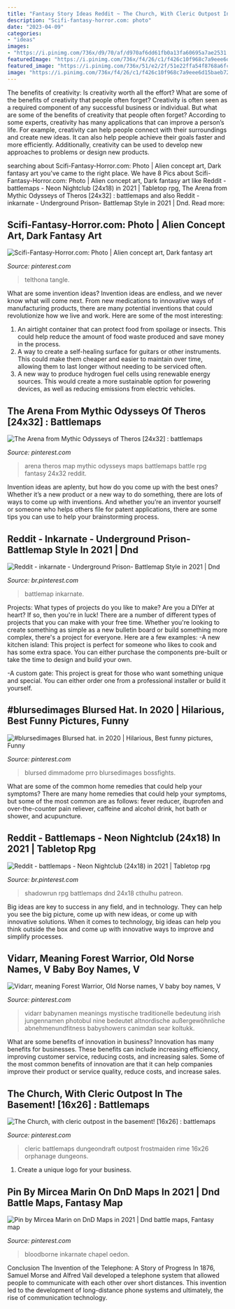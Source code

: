 ```yaml
---
title: "Fantasy Story Ideas Reddit ~ The Church, With Cleric Outpost In The Basement! [16x26] : Battlemaps"
description: "Scifi-fantasy-horror.com: photo"
date: "2023-04-09"
categories:
- "ideas"
images:
- "https://i.pinimg.com/736x/d9/70/af/d970af6dd61fb0a13fa60695a7ae2531.jpg"
featuredImage: "https://i.pinimg.com/736x/f4/26/c1/f426c10f968c7a9eee6d15baeb72d93c.jpg"
featured_image: "https://i.pinimg.com/736x/51/e2/2f/51e22ffa54f8768a6fcc6b1b7d2544a0.jpg"
image: "https://i.pinimg.com/736x/f4/26/c1/f426c10f968c7a9eee6d15baeb72d93c.jpg"
---
```



The benefits of creativity: Is creativity worth all the effort? What are some of the benefits of creativity that people often forget?
Creativity is often seen as a required component of any successful business or individual. But what are some of the benefits of creativity that people often forget? According to some experts, creativity has many applications that can improve a person’s life. For example, creativity can help people connect with their surroundings and create new ideas. It can also help people achieve their goals faster and more efficiently. Additionally, creativity can be used to develop new approaches to problems or design new products.

	

		
searching about Scifi-Fantasy-Horror.com: Photo | Alien concept art, Dark fantasy art you've came to the right place. We have 8 Pics about Scifi-Fantasy-Horror.com: Photo | Alien concept art, Dark fantasy art like Reddit - battlemaps - Neon Nightclub (24x18) in 2021 | Tabletop rpg, The Arena from Mythic Odysseys of Theros [24x32] : battlemaps and also Reddit - inkarnate - Underground Prison- Battlemap Style in 2021 | Dnd. Read more:
		
    
## Scifi-Fantasy-Horror.com: Photo | Alien Concept Art, Dark Fantasy Art

<img loading=lazy src="https://i.pinimg.com/736x/19/6f/0f/196f0fa0d8cadb2891f5393f8faeccf0.jpg" onerror="this.onerror=null;this.src='https://tse1.mm.bing.net/th?id=OIP.yForKr0CrwlaxHcWsrAcUQHaJ3&amp;pid=15.1';" alt="Scifi-Fantasy-Horror.com: Photo | Alien concept art, Dark fantasy art">

_Source: pinterest.com_

>telthona tangle. 

	

What are some invention ideas?
Invention ideas are endless, and we never know what will come next. From new medications to innovative ways of manufacturing products, there are many potential inventions that could revolutionize how we live and work. Here are some of the most interesting: 
1. An airtight container that can protect food from spoilage or insects. This could help reduce the amount of food waste produced and save money in the process. 
2. A way to create a self-healing surface for guitars or other instruments. This could make them cheaper and easier to maintain over time, allowing them to last longer without needing to be serviced often. 
3. A new way to produce hydrogen fuel cells using renewable energy sources. This would create a more sustainable option for powering devices, as well as reducing emissions from electric vehicles. 

    
## The Arena From Mythic Odysseys Of Theros [24x32] : Battlemaps

<img loading=lazy src="https://i.pinimg.com/736x/d9/70/af/d970af6dd61fb0a13fa60695a7ae2531.jpg" onerror="this.onerror=null;this.src='https://tse1.mm.bing.net/th?id=OIP.w1VGIwrk6oTPrt--uSaiXAHaJ4&amp;pid=15.1';" alt="The Arena from Mythic Odysseys of Theros [24x32] : battlemaps">

_Source: pinterest.com_

>arena theros map mythic odysseys maps battlemaps battle rpg fantasy 24x32 reddit. 

	

Invention ideas are aplenty, but how do you come up with the best ones? Whether it’s a new product or a new way to do something, there are lots of ways to come up with inventions. And whether you’re an inventor yourself or someone who helps others file for patent applications, there are some tips you can use to help your brainstorming process.

    
## Reddit - Inkarnate - Underground Prison- Battlemap Style In 2021 | Dnd

<img loading=lazy src="https://i.pinimg.com/736x/95/1d/3c/951d3ce53f7a6a720b1d5d3a711b1440.jpg" onerror="this.onerror=null;this.src='https://tse2.mm.bing.net/th?id=OIP.9dNqDAi8AZoQzI-8h-gmOAHaJ3&amp;pid=15.1';" alt="Reddit - inkarnate - Underground Prison- Battlemap Style in 2021 | Dnd">

_Source: br.pinterest.com_

>battlemap inkarnate. 

	

Projects: What types of projects do you like to make?
Are you a DIYer at heart? If so, then you're in luck! There are a number of different types of projects that you can make with your free time. Whether you're looking to create something as simple as a new bulletin board or build something more complex, there's a project for everyone. Here are a few examples: 
-A new kitchen island: This project is perfect for someone who likes to cook and has some extra space. You can either purchase the components pre-built or take the time to design and build your own. 

-A custom gate: This project is great for those who want something unique and special. You can either order one from a professional installer or build it yourself.

    
## #blursedimages Blursed Hat. In 2020 | Hilarious, Best Funny Pictures, Funny

<img loading=lazy src="https://i.pinimg.com/736x/f4/26/c1/f426c10f968c7a9eee6d15baeb72d93c.jpg" onerror="this.onerror=null;this.src='https://tse3.mm.bing.net/th?id=OIP.AFGG1efbt3HbNApKpqpb2gHaNY&amp;pid=15.1';" alt="#blursedimages Blursed hat. in 2020 | Hilarious, Best funny pictures, Funny">

_Source: pinterest.com_

>blursed dimmadome prro blursedimages bossfights. 

	

What are some of the common home remedies that could help your symptoms?
There are many home remedies that could help your symptoms, but some of the most common are as follows: fever reducer, ibuprofen and over-the-counter pain reliever, caffeine and alcohol drink, hot bath or shower, and acupuncture.

    
## Reddit - Battlemaps - Neon Nightclub (24x18) In 2021 | Tabletop Rpg

<img loading=lazy src="https://i.pinimg.com/736x/89/fe/08/89fe087331a044823c713cc6d1890caa.jpg" onerror="this.onerror=null;this.src='https://tse4.mm.bing.net/th?id=OIP.kp3-HfS4e9XDZ7GQ0hnTrQHaFj&amp;pid=15.1';" alt="Reddit - battlemaps - Neon Nightclub (24x18) in 2021 | Tabletop rpg">

_Source: br.pinterest.com_

>shadowrun rpg battlemaps dnd 24x18 cthulhu patreon. 

	

Big ideas are key to success in any field, and in technology. They can help you see the big picture, come up with new ideas, or come up with innovative solutions. When it comes to technology, big ideas can help you think outside the box and come up with innovative ways to improve and simplify processes.

    
## Vidarr, Meaning Forest Warrior, Old Norse Names, V Baby Boy Names, V

<img loading=lazy src="https://i.pinimg.com/736x/54/35/74/543574b26a239fa09166c0f7cc177e46.jpg" onerror="this.onerror=null;this.src='https://tse4.mm.bing.net/th?id=OIP.3Vwo4VyPOreYsDElDL-YCAHaLG&amp;pid=15.1';" alt="Vidarr, meaning Forest Warrior, Old Norse names, V baby boy names, V">

_Source: pinterest.com_

>vidarr babynamen meanings mystische traditionelle bedeutung irish jungennamen photobul nine bedeutet altnordische außergewöhnliche abnehmenundfitness babyshowers canimdan sear koltukk. 

	

What are some benefits of innovation in business?
Innovation has many benefits for businesses. These benefits can include increasing efficiency, improving customer service, reducing costs, and increasing sales. Some of the most common benefits of innovation are that it can help companies improve their product or service quality, reduce costs, and increase sales.

    
## The Church, With Cleric Outpost In The Basement! [16x26] : Battlemaps

<img loading=lazy src="https://i.pinimg.com/736x/5f/9b/77/5f9b773856f6288d49ef62a8ced846c6.jpg" onerror="this.onerror=null;this.src='https://tse4.mm.bing.net/th?id=OIP.gnuPq-jb0G6tB_ZqXeL3bQAAAA&amp;pid=15.1';" alt="The Church, with cleric outpost in the basement! [16x26] : battlemaps">

_Source: pinterest.com_

>cleric battlemaps dungeondraft outpost frostmaiden rime 16x26 orphanage dungeons. 

	

1. Create a unique logo for your business.

    
## Pin By Mircea Marin On DnD Maps In 2021 | Dnd Battle Maps, Fantasy Map

<img loading=lazy src="https://i.pinimg.com/736x/51/e2/2f/51e22ffa54f8768a6fcc6b1b7d2544a0.jpg" onerror="this.onerror=null;this.src='https://tse2.mm.bing.net/th?id=OIP.RxRd5bl2AnKpmptXEvLgxgHaHa&amp;pid=15.1';" alt="Pin by Mircea Marin on DnD Maps in 2021 | Dnd battle maps, Fantasy map">

_Source: pinterest.com_

>bloodborne inkarnate chapel oedon. 

	

Conclusion
The Invention of the Telephone: A Story of Progress
In 1876, Samuel Morse and Alfred Vail developed a telephone system that allowed people to communicate with each other over short distances. This invention led to the development of long-distance phone systems and ultimately, the rise of communication technology.

